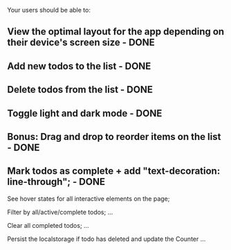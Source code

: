 Your users should be able to:

## View the optimal layout for the app depending on their device's screen size - DONE

## Add new todos to the list - DONE

## Delete todos from the list - DONE

## Toggle light and dark mode - DONE

## Bonus: Drag and drop to reorder items on the list - DONE

## Mark todos as complete + add "text-decoration: line-through"; - DONE

See hover states for all interactive elements on the page;

Filter by all/active/complete todos; ...

Clear all completed todos; ...

Persist the localstorage if todo has deleted and update the Counter ...
